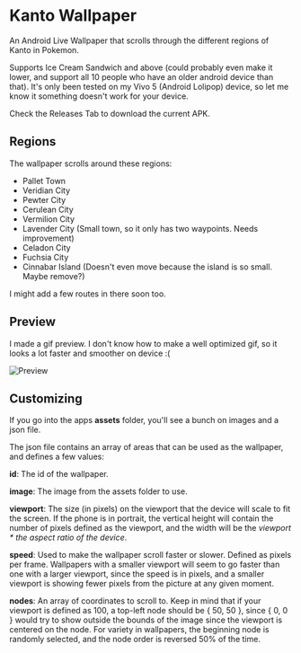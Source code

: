 # Kanto Wallpaper
An Android Live Wallpaper that scrolls through the different regions of Kanto in Pokemon.

Supports Ice Cream Sandwich and above (could probably even make it lower, and support all 10 people who have an older android device than that). It's only been tested on my Vivo 5 (Android Lolipop) device, so let me know it something doesn't work for your device.

Check the Releases Tab to download the current APK.

## Regions

The wallpaper scrolls around these regions: 
- Pallet Town
- Veridian City
- Pewter City
- Cerulean City
- Vermilion City
- Lavender City (Small town, so it only has two waypoints. Needs improvement)
- Celadon City
- Fuchsia City
- Cinnabar Island (Doesn't even move because the island is so small. Maybe remove?)

I might add a few routes in there soon too. 

## Preview

I made a gif preview. I don't know how to make a well optimized gif, so it looks a lot faster and smoother on device :(

![Preview](./preview.gif)

## Customizing

If you go into the apps <b>assets</b> folder, you'll see a bunch on images and a json file. 

The json file contains an array of areas that can be used as the wallpaper, and defines a few values:

<b>id</b>: The id of the wallpaper. 

<b>image</b>: The image from the assets folder to use.

<b>viewport</b>: The size (in pixels) on the viewport that the device will scale to fit the screen. If the phone is in portrait, the vertical height will contain the number of pixels defined as the viewport, and the width will be the <i>viewport * the aspect ratio of the device</i>.

<b>speed</b>: Used to make the wallpaper scroll faster or slower. Defined as pixels per frame. Wallpapers with a smaller viewport will seem to go faster than one with a larger viewport, since the speed is in pixels, and a smaller viewport is showing fewer pixels from the picture at any given moment.

<b>nodes</b>: An array of coordinates to scroll to. Keep in mind that if your viewport is defined as 100, a top-left node should be { 50, 50 }, since { 0, 0 } would try to show outside the bounds of the image since the viewport is centered on the node. For variety in wallpapers, the beginning node is randomly selected, and the node order is reversed 50% of the time. 
